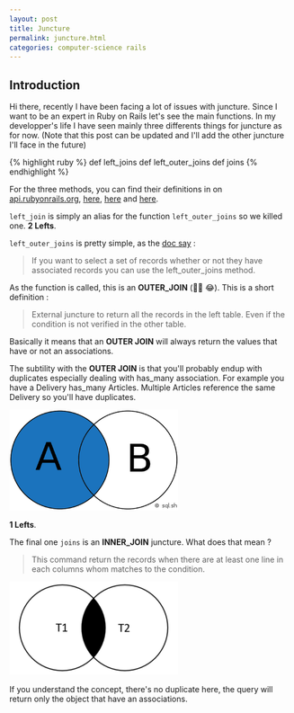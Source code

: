 ```yaml
---
layout: post
title: Juncture
permalink: juncture.html
categories: computer-science rails
---
```


## Introduction

Hi there, recently I have been facing a lot of issues with juncture. Since I want to be an expert in Ruby on Rails let's see the main functions. In my developper's life I have seen mainly three differents things for juncture as for now. (Note that this post can be updated and I'll add the other juncture I'll face in the future)

{% highlight ruby %}
def left_joins
def left_outer_joins
def joins
{% endhighlight %}

For the three methods, you can find their definitions in on [api.rubyonrails.org](https://api.rubyonrails.org/), [here](https://api.rubyonrails.org/classes/ActiveRecord/QueryMethods.html#method-i-joins), [here](https://api.rubyonrails.org/classes/ActiveRecord/QueryMethods.html#method-i-left_joins) and [here](https://api.rubyonrails.org/classes/ActiveRecord/QueryMethods.html#method-i-left_outer_joins).

`left_join` is simply an alias for the function `left_outer_joins` so we killed one. __2 Lefts__.

`left_outer_joins` is pretty simple, as the [doc say](https://edgeguides.rubyonrails.org/active_record_querying.html#left-outer-joins) :
> If you want to select a set of records whether or not they have associated records you can use the left_outer_joins method.

As the function is called, this is an __OUTER_JOIN__ (🤦‍♂️ 😂). This is a short definition :
> External juncture to return all the records in the left table. Even if the condition is not verified in the other table.

Basically it means that an __OUTER JOIN__ will always return the values that have or not an associations.

The subtility with the __OUTER JOIN__ is that you'll probably endup with duplicates especially dealing with has_many association. For example you have a Delivery has_many Articles. Multiple Articles reference the same Delivery so you'll have duplicates.

![left-outer-join](/assets/sql-left-outer-join.png "LEFT OUTER JOIN")

__1 Lefts__.

The final one `joins` is an __INNER_JOIN__ juncture. What does that mean ?

> This command return the records when there are at least one line in each columns whom matches to the condition.

![inner-join](/assets/sql-inner-join.png "INNER JOIN")

If you understand the concept, there's no duplicate here, the query will return only the object that have an associations.

